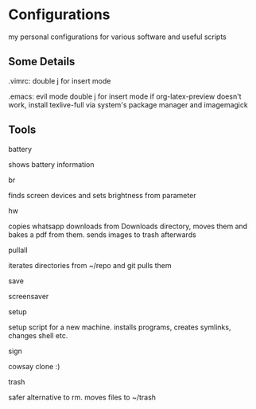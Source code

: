 # Configurations
my personal configurations for various software and useful scripts
## Some Details
.vimrc:
	double j for insert mode

.emacs:
	evil mode
	double j for insert mode
	if org-latex-preview doesn't work, install texlive-full via system's package manager and imagemagick


## Tools

   battery

   shows battery information

   br

   finds screen devices and sets brightness from parameter

   hw

   copies whatsapp downloads from Downloads directory, moves them and bakes a pdf from them. sends images to trash afterwards

   pullall

   iterates directories from ~/repo and git pulls them

   save

   screensaver

   setup

   setup script for a new machine. installs programs, creates symlinks, changes shell etc.

   sign

   cowsay clone :)

   trash

   safer alternative to rm. moves files to ~/trash
